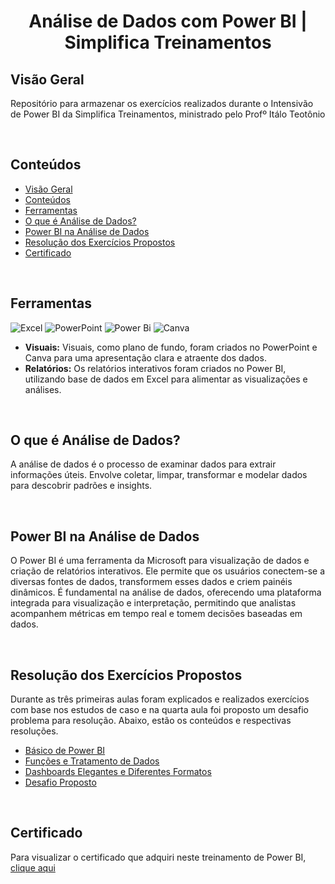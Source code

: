 <h1 align="center"> Análise de Dados com Power BI | Simplifica Treinamentos </h1>

## Visão Geral
Repositório para armazenar os exercícios realizados durante o Intensivão de Power BI da Simplifica Treinamentos, ministrado pelo Profº Itálo Teotônio
  
<br>

## Conteúdos
- [Visão Geral](#visão-geral)
- [Conteúdos](#conteúdos)
- [Ferramentas](#ferramentas)
- [O que é Análise de Dados?](#o-que-é-análise-de-dados)
- [Power BI na Análise de Dados](#power-bi-na-análise-de-dados)
- [Resolução dos Exercícios Propostos](#resolução-dos-exercícios-propostos)
- [Certificado](#certificado)

<br>
  
## Ferramentas
![Excel](https://img.shields.io/badge/Microsoft_Excel-217346?style=for-the-badge&logo=microsoft-excel&logoColor=white)
![PowerPoint](https://img.shields.io/badge/Microsoft_PowerPoint-B7472A?style=for-the-badge&logo=microsoft-powerpoint&logoColor=white)
![Power Bi](https://img.shields.io/badge/power_bi-F2C811?style=for-the-badge&logo=powerbi&logoColor=black)
![Canva](https://img.shields.io/badge/Canva-%2300C4CC.svg?style=for-the-badge&logo=Canva&logoColor=white)


- **Visuais:** Visuais, como plano de fundo, foram criados no PowerPoint e Canva para uma apresentação clara e atraente dos dados.
- **Relatórios:** Os relatórios interativos foram criados no Power BI, utilizando base de dados em Excel para alimentar as visualizações e análises.

<br>

## O que é Análise de Dados?
A análise de dados é o processo de examinar dados para extrair informações úteis. Envolve coletar, limpar, transformar e modelar dados para descobrir padrões e insights.

<br>

## Power BI na Análise de Dados
O Power BI é uma ferramenta da Microsoft para visualização de dados e criação de relatórios interativos. Ele permite que os usuários conectem-se a diversas fontes de dados, transformem esses dados e criem painéis dinâmicos. É fundamental na análise de dados, oferecendo uma plataforma integrada para visualização e interpretação, permitindo que analistas acompanhem métricas em tempo real e tomem decisões baseadas em dados.

<br>

## Resolução dos Exercícios Propostos

Durante as três primeiras aulas foram explicados e realizados exercícios com base nos estudos de caso e na quarta aula foi proposto um desafio problema para resolução. Abaixo, estão os conteúdos e respectivas resoluções.

- [Básico de Power BI](Resolucoes/VENDAS/)
- [Funções e Tratamento de Dados](Resolucoes/RH/)
- [Dashboards Elegantes e Diferentes Formatos](Resolucoes/PRODUTOS/)
- [Desafio Proposto](Resolucoes/DESAFIOS/)

<br>

## Certificado
Para visualizar o certificado que adquiri neste treinamento de Power BI, [clique aqui](https://www.linkedin.com/in/analuisarodriguesouza/details/skills/)
